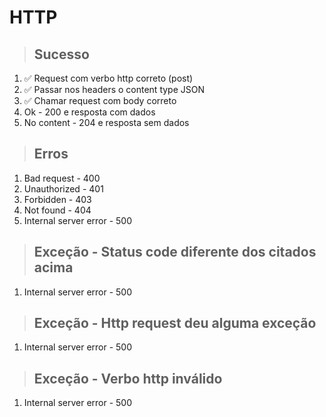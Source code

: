 # HTTP

> ## Sucesso
1. ✅ Request com verbo http correto (post)
2. ✅ Passar nos headers o content type JSON
3. ✅ Chamar request com body correto
4.  Ok - 200 e resposta com dados
5.  No content - 204 e resposta sem dados

> ## Erros
1.  Bad request - 400
2.  Unauthorized - 401
3.  Forbidden - 403
4.  Not found - 404
5.  Internal server error - 500

> ## Exceção - Status code diferente dos citados acima
1.  Internal server error - 500

> ## Exceção - Http request deu alguma exceção
1.  Internal server error - 500

> ## Exceção - Verbo http inválido
1.  Internal server error - 500